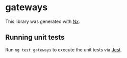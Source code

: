 # gateways

This library was generated with [Nx](https://nx.dev).

## Running unit tests

Run `ng test gateways` to execute the unit tests via [Jest](https://jestjs.io).
